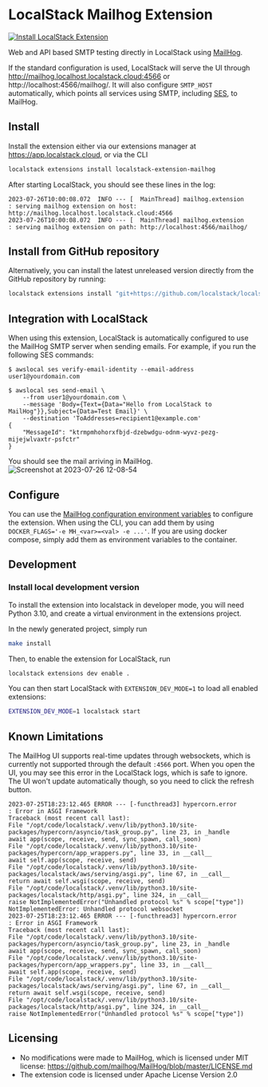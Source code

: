 LocalStack Mailhog Extension
===============================
[![Install LocalStack Extension](https://localstack.cloud/gh/extension-badge.svg)](https://app.localstack.cloud/extensions/remote?url=git+https://github.com/localstack/localstack-extensions/#egg=localstack-extension-mailhog&subdirectory=mailhog)

Web and API based SMTP testing directly in LocalStack using [MailHog](https://github.com/mailhog/MailHog).

If the standard configuration is used, LocalStack will serve the UI through http://mailhog.localhost.localstack.cloud:4566 or http://localhost:4566/mailhog/.
It will also configure `SMTP_HOST` automatically, which points all services using SMTP, including [SES](https://docs.localstack.cloud/user-guide/aws/ses/), to MailHog.

## Install 

Install the extension either via our extensions manager at https://app.localstack.cloud, or via the CLI

```bash
localstack extensions install localstack-extension-mailhog
```

After starting LocalStack, you should see these lines in the log:

```
2023-07-26T10:00:08.072  INFO --- [  MainThread] mailhog.extension          : serving mailhog extension on host: http://mailhog.localhost.localstack.cloud:4566
2023-07-26T10:00:08.072  INFO --- [  MainThread] mailhog.extension          : serving mailhog extension on path: http://localhost:4566/mailhog/
```

## Install from GitHub repository

Alternatively, you can install the latest unreleased version directly from the GitHub repository by running:

```bash
localstack extensions install "git+https://github.com/localstack/localstack-extensions/#egg=localstack-mailhog-extension&subdirectory=mailhog"
```

## Integration with LocalStack

When using this extension, LocalStack is automatically configured to use the MailHog SMTP server when sending emails.
For example, if you run the following SES commands:

```console
$ awslocal ses verify-email-identity --email-address user1@yourdomain.com
```
```
$ awslocal ses send-email \                                              
    --from user1@yourdomain.com \
    --message 'Body={Text={Data="Hello from LocalStack to MailHog"}},Subject={Data=Test Email}' \
    --destination 'ToAddresses=recipient1@example.com'
{
    "MessageId": "ktrmpmhohorxfbjd-dzebwdgu-odnm-wyvz-pezg-mijejwlvaxtr-psfctr"
}
```

You should see the mail arriving in MailHog.
![Screenshot at 2023-07-26 12-08-54](https://github.com/localstack/localstack-extensions/assets/3996682/7b0bb4e5-2fc1-4f6b-a90e-0ed31663b411)


## Configure

You can use the [MailHog configuration environment variables](https://github.com/mailhog/MailHog/blob/master/docs/CONFIG.md) to configure the extension.
When using the CLI, you can add them by using `DOCKER_FLAGS='-e MH_<var>=<val> -e ...'`.
If you are using docker compose, simply add them as environment variables to the container.

## Development

### Install local development version

To install the extension into localstack in developer mode, you will need Python 3.10, and create a virtual environment in the extensions project.

In the newly generated project, simply run

```bash
make install
```

Then, to enable the extension for LocalStack, run

```bash
localstack extensions dev enable .
```

You can then start LocalStack with `EXTENSION_DEV_MODE=1` to load all enabled extensions:

```bash
EXTENSION_DEV_MODE=1 localstack start
```

## Known Limitations

The MailHog UI supports real-time updates through websockets, which is currently not supported through the default `:4566` port.
When you open the UI, you may see this error in the LocalStack logs, which is safe to ignore.
The UI won't update automatically though, so you need to click the refresh button.
```
2023-07-25T18:23:12.465 ERROR --- [-functhread3] hypercorn.error            : Error in ASGI Framework
Traceback (most recent call last):
File "/opt/code/localstack/.venv/lib/python3.10/site-packages/hypercorn/asyncio/task_group.py", line 23, in _handle
await app(scope, receive, send, sync_spawn, call_soon)
File "/opt/code/localstack/.venv/lib/python3.10/site-packages/hypercorn/app_wrappers.py", line 33, in __call__
await self.app(scope, receive, send)
File "/opt/code/localstack/.venv/lib/python3.10/site-packages/localstack/aws/serving/asgi.py", line 67, in __call__
return await self.wsgi(scope, receive, send)
File "/opt/code/localstack/.venv/lib/python3.10/site-packages/localstack/http/asgi.py", line 324, in __call__
raise NotImplementedError("Unhandled protocol %s" % scope["type"])
NotImplementedError: Unhandled protocol websocket
2023-07-25T18:23:12.465 ERROR --- [-functhread3] hypercorn.error            : Error in ASGI Framework
Traceback (most recent call last):
File "/opt/code/localstack/.venv/lib/python3.10/site-packages/hypercorn/asyncio/task_group.py", line 23, in _handle
await app(scope, receive, send, sync_spawn, call_soon)
File "/opt/code/localstack/.venv/lib/python3.10/site-packages/hypercorn/app_wrappers.py", line 33, in __call__
await self.app(scope, receive, send)
File "/opt/code/localstack/.venv/lib/python3.10/site-packages/localstack/aws/serving/asgi.py", line 67, in __call__
return await self.wsgi(scope, receive, send)
File "/opt/code/localstack/.venv/lib/python3.10/site-packages/localstack/http/asgi.py", line 324, in __call__
raise NotImplementedError("Unhandled protocol %s" % scope["type"])
```

## Licensing

* No modifications were made to MailHog, which is licensed under MIT license: https://github.com/mailhog/MailHog/blob/master/LICENSE.md
* The extension code is licensed under Apache License Version 2.0
